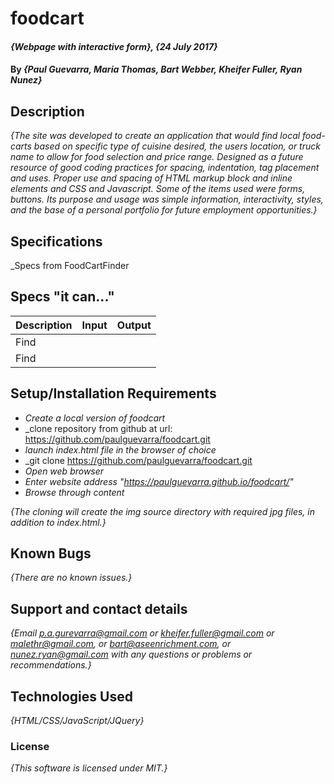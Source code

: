 # foodcart

#### _{Webpage with interactive form}, {24 July 2017}_

#### By _**{Paul Guevarra, Maria Thomas, Bart Webber, Kheifer Fuller, Ryan Nunez}**_

## Description

_{The site was developed to create an application that would find local food-carts based on specific type of cuisine desired, the users location, or truck name to allow for food selection and price range. Designed as a future resource of good coding practices for spacing, indentation, tag placement and uses. Proper use and spacing of HTML markup block and inline elements and CSS and Javascript. Some of the items used were forms, buttons. Its purpose and usage was simple information, interactivity, styles, and the base of a personal portfolio for future employment opportunities.}_

## Specifications
_Specs from FoodCartFinder

## Specs "it can..."
| Description                                        | Input                                       | Output              |
| -------------------------------------------------- | -------------------------------------------:| ------------------: |
| Find                                               |                                             |                     |
| Find                                               |                                             |                     |



## Setup/Installation Requirements

* _Create a local version of foodcart_
* _clone repository from github at url: https://github.com/paulguevarra/foodcart.git
* _launch index.html file in the browser of choice_
* _git clone https://github.com/paulguevarra/foodcart.git
* _Open web browser_
* _Enter website address "https://paulguevarra.github.io/foodcart/"_
* _Browse through content_


_{The cloning will create the img source directory with required jpg files, in addition to index.html.}_

## Known Bugs

_{There are no known issues.}_

## Support and contact details

_{Email p.a.gurevarra@gmail.com or kheifer.fuller@gmail.com or malethr@gmail.com, or bart@aseenrichment.com, or nunez.ryan@gmail.com with any questions or problems or recommendations.}_

## Technologies Used

_{HTML/CSS/JavaScript/JQuery}_

### License

*{This software is licensed under MIT.}*
